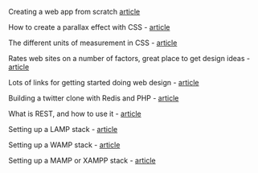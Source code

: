Creating a web app from scratch [article](http://css-tricks.com/app-from-scratch-1-design/)

How to create a parallax effect with CSS - [article](http://blog.keithclark.co.uk/pure-css-parallax-websites/)

The different units of measurement in CSS - [article](http://css-tricks.com/the-lengths-of-css/)

Rates web sites on a number of factors, great place to get design ideas - [article](http://www.awwwards.com/)

Lots of links for getting started doing web design - [article](http://mashable.com/2010/07/23/web-design-resources-beginners/)

Building a twitter clone with Redis and PHP - [article](http://redis.io/topics/twitter-clone)

What is REST, and how to use it - [article](http://www.restapitutorial.com/)

Setting up a LAMP stack - [article](http://www.howtoforge.com/ubuntu_lamp_for_newbies)

Setting up a WAMP stack - [article](http://www.wampserver.com/en/)

Setting up a MAMP or XAMPP stack - [article](http://www.dwuser.com/education/content/why-you-need-a-testing-server-and-how-to-do-it/)

